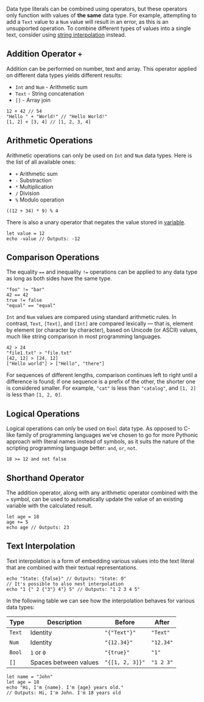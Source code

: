 Data type literals can be combined using operators, but these operators only function with values of **the same** data type. For example, attempting to add a `Text` value to a `Num` value will result in an error, as this is an unsupported operation. To combine different types of values into a single text, consider using [string interpolation](/basic_syntax/expressions#text-interpolation) instead.

## Addition Operator `+`

Addition can be performed on number, text and array. This operator applied on different data types yields different results:

- `Int` and `Num` - Arithmetic sum
- `Text` - String concatenation
- `[]` - Array join

```ab
12 + 42 // 54
"Hello " + "World!" // "Hello World!"
[1, 2] + [3, 4] // [1, 2, 3, 4]
```

## Arithmetic Operations

Arithmetic operations can only be used on `Int` and `Num` data types. Here is the list of all available ones:
- `+` Arithmetic sum
- `-` Substraction
- `*` Multiplication
- `/` Division
- `%` Modulo operation

```ab
((12 + 34) * 9) % 4
```

There is also a unary operator that negates the value stored in [variable](/basic_syntax/variables).

```ab
let value = 12
echo -value // Outputs: -12
```

## Comparison Operations

The equality `==` and inequality `!=` operations can be applied to any data type as long as both sides have the same type.

```ab
"foo" != "bar"
42 == 42
true != false
"equal" == "equal"
```

`Int` and `Num` values are compared using standard arithmetic rules. In contrast, `Text`, `[Text]`, and `[Int]` are compared lexically — that is, element by element (or character by character), based on Unicode (or ASCII) values, much like string comparison in most programming languages.

```ab
42 > 24
"file1.txt" > "file.txt"
[42, 12] > [24, 12]
["Hello world"] > ["Hello", "there"]
```

For sequences of different lengths, comparison continues left to right until a difference is found; if one sequence is a prefix of the other, the shorter one is considered smaller. For example, `"cat"` is less than `"catalog"`, and `[1, 2]` is less than `[1, 2, 0]`.

## Logical Operations

Logical operations can only be used on `Bool` data type. As opposed to C-like family of programming languages we've chosen to go for more Pythonic approach with literal names instead of symbols, as it suits the nature of the scripting programming language better: `and`, `or`, `not`.

```ab
18 >= 12 and not false
```

## Shorthand Operator

The addition operator, along with any arithmetic operator combined with the `=` symbol, can be used to automatically update the value of an existing variable with the calculated result.

```ab
let age = 18
age += 5
echo age // Outputs: 23
```

## Text Interpolation

Text interpolation is a form of embedding various values into the text literal that are combined with their textual representations.

```ab
echo "State: {false}" // Outputs: "State: 0"
// It's possible to also nest interpolation
echo "1 {" 2 {"3"} 4"} 5" // Outputs: "1 2 3 4 5"
```

In the following table we can see how the interpolation behaves for various data types:

Type  |Description          |Before         |After
------|---------------------|---------------|---------
`Text`|Identity             |`"{"Text"}"`   |`"Text"`
`Num` |Identity             |`"{12.34}"`    |`"12.34"`
`Bool`|`1` or `0`           |`"{true}"`     |`"1"`
`[]`  |Spaces between values|`"{[1, 2, 3]}"`|`"1 2 3"`

```ab
let name = "John"
let age = 18
echo "Hi, I'm {name}. I'm {age} years old."
// Outputs: Hi, I'm John. I'm 18 years old
```
